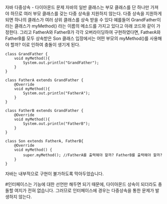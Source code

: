 자바 다중상속 - 다이아몬드 문제
자바의 일반 클래스는 부모 클래스를 단 하나만 가져야 하므로 여러 부모 클래스를 갖는 다중 상속을 지원하지 않는다.
다중 상속을 지원하게 되면 하나의 클래스가 여러 상위 클래스를 상속 받을 수 있다
예를들어 GrandFather이라는 클래스가 myMethod() 라는 이름의 메소드를 가지고 있다고 아래 코드와 같이 가정한다. 그리고 FatherA와 FatherB가 각각 오버라이딩하여 구현하였다면, FatherA와 FatherB를 모두 상속받은 Son 클래스 입장에서는 어떤 부모의 myMethod()를 사용해야 할까? 
이로 인하여 충돌이 생기게 된다.
```
class GrandFather {
    void myMethod(){
        System.out.println("GrandFather");
    }
}

class FatherA extends GrandFather {
    @Override
    void myMethod(){
        System.out.println("FatherA");
    }
}

class FatherB extends GrandFather {
    @Override
    void myMethod(){
        System.out.println("FatherB");
    }
}

class Son extends FatherA, FatherB{
    @Override
    void myMethod() {
        super.myMethod(); //FatherA를 출력해야 할까? FatherB를 출력해야 할까?
    }
}
```
자바는 내부적으로 구현이 불가하도록 막아두었습니다. 

#인터페이스는 기능에 대한 선언만 해두면 되기 때문에, 다이아몬드 상속이 되더라도 충돌할 여지가 전혀 없습니다. 그러므로 인터페이스에 경우는 다중상속을 통한 문제가 발생하지 않는다.
